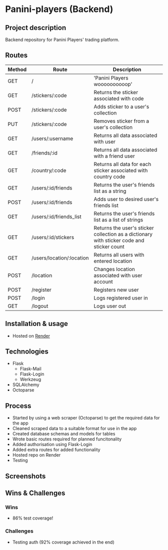 # Panini-players (Backend)
## Project description
Backend repository for Panini Players' trading platform.
## Routes
| Method | Route | Description |
| ------ | ----- | ----------- |
| GET | / | 'Panini Players woooooooooop' |
| GET | /stickers/:code | Returns the sticker associated with code |
| POST | /stickers/:code | Adds sticker to a user's collection |
| PUT | /stickers/:code | Removes sticker from a user's collection |
| GET | /users/:username | Returns all data associated with user |
| GET | /friends/:id | Returns all data associated with a friend user |
| GET | /country/:code | Returns all data for each sticker associated with country code |
| GET | /users/:id/friends | Returns the user's friends list as a string |
| POST | /users/:id/friends | Adds user to desired user's friends list |
| GET | /users/:id/friends_list | Returns the user's friends list as a list of strings |
| GET | /users/:id/stickers | Returns the user's sticker collection as a dictionary with sticker code and sticker count |
| GET | /users/location/:location | Returns all users with entered location |
| POST | /location | Changes location associated with user account |
| POST | /register | Registers new user |
| POST | /login | Logs registered user in |
| GET | /logout | Logs user out |
## Installation & usage
- Hosted on [Render](https://panini-players-backend.onrender.com/)
## Technologies
- Flask
    - Flask-Mail
    - Flask-Login
    - Werkzeug
- SQLAlchemy
- Octoparse
## Process
- Started by using a web scraper (Octoparse) to get the required data for the app
- Cleaned scraped data to a suitable format for use in the app
- Created database schemas and models for tables
- Wrote basic routes required for planned funcitonality 
- Added authorisation using Flask-Login
- Added extra routes for added functionality 
- Hosted repo on Render
- Testing
## Screenshots

## Wins & Challenges
### Wins
- 86% test coverage!
### Challenges
- Testing auth (92% coverage achieved in the end)